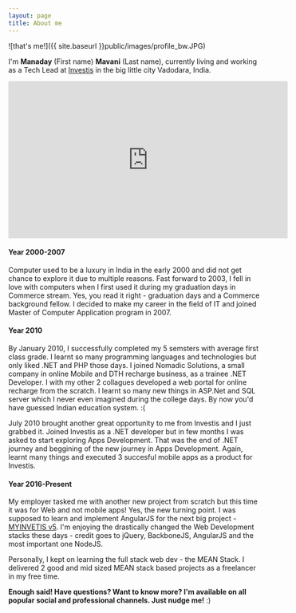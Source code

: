 ```yaml
---
layout: page
title: About me
---
```


![that's me!]({{ site.baseurl }}public/images/profile_bw.JPG)

I'm **Manaday** (First name) **Mavani** (Last name), currently living and working as a Tech Lead at [Investis](http://www.investis.com/) in the big little city Vadodara, India.

<iframe width="560" height="315" src="https://www.youtube.com/embed/5d4XTiUXfdQ?rel=0" frameborder="0" allowfullscreen></iframe>

#### Year 2000-2007

Computer used to be a luxury in India in the early 2000 and did not get chance to explore it due to multiple reasons. Fast forward to 2003, I fell in love with computers when I first used it during my graduation days in Commerce stream. Yes, you read it right - graduation days and a Commerce background fellow. I decided to make my career in the field of IT and joined Master of Computer Application program in 2007.

#### Year 2010

By January 2010, I successfully completed my 5 semsters with average first class grade. I learnt so many programming languages and technologies but only liked .NET and PHP those days. I joined Nomadic Solutions, a small company in online Mobile and DTH recharge business, as a trainee .NET Developer. I with my other 2 collagues developed a web portal for online recharge from the scratch. I learnt so many new things in ASP.Net and SQL server which I never even imagined during the college days. By now you'd have guessed Indian education system. :(

July 2010 brought another great opportunity to me from Investis and I just grabbed it. Joined Investis as a .NET developer but in few months I was asked to start exploring Apps Development. That was the end of .NET journey and beggining of the new journey in Apps Development. Again, learnt many things and executed 3 succesful mobile apps as a product for Investis.

#### Year 2016-Present

My employer tasked me with another new project from scratch but this time it was for Web and not mobile apps! Yes, the new turning point. I was supposed to learn and implement AngularJS for the next big project - [MYINVETIS v5](https://dashboard.myinvestis.com). I'm enjoying the drastically changed the Web Development stacks these days - credit goes to jQuery, BackboneJS, AngularJS and the most important one NodeJS.

Personally, I kept on learning the full stack web dev - the MEAN Stack. I delivered 2 good and mid sized MEAN stack based projects as a freelancer in my free time.


**Enough said! Have questions? Want to know more? I'm available on all popular social and professional channels. Just nudge me!** :)